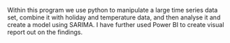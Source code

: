 Within this program we use python to manipulate a large time series data set, combine it with holiday and temperature data, and then analyse it and create a model using SARIMA. I have further used Power BI to create visual report out on the findings.
